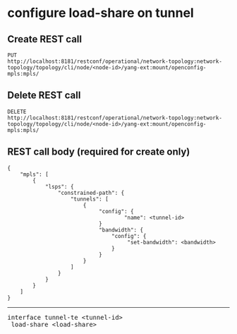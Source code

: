 # configure load-share on tunnel

## Create REST call

```
PUT
http://localhost:8181/restconf/operational/network-topology:network-topology/topology/cli/node/<node-id>/yang-ext:mount/openconfig-mpls:mpls/

```
## Delete REST call

```
DELETE
http://localhost:8181/restconf/operational/network-topology:network-topology/topology/cli/node/<node-id>/yang-ext:mount/openconfig-mpls:mpls/
```

## REST call body (required for create only)

```
{
    "mpls": [ 
        {
            "lsps": {
                "constrained-path": {
                    "tunnels": [
                        {
                             "config": {
                                     "name": <tunnel-id>
                             }
                             "bandwidth": {
                                 "config": {
                                      "set-bandwidth": <bandwidth>
                                 }
                             }
                        }
                    ]
                }
            }
        }
    ]
}
```


---

<pre>
interface tunnel-te &lt;tunnel-id&gt;
 load-share &lt;load-share&gt;
</pre>





